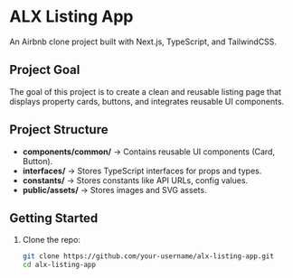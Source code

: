 # ALX Listing App

An Airbnb clone project built with Next.js, TypeScript, and TailwindCSS.

## Project Goal
The goal of this project is to create a clean and reusable listing page that displays property cards, buttons, and integrates reusable UI components.

## Project Structure
- **components/common/** → Contains reusable UI components (Card, Button).
- **interfaces/** → Stores TypeScript interfaces for props and types.
- **constants/** → Stores constants like API URLs, config values.
- **public/assets/** → Stores images and SVG assets.

## Getting Started
1. Clone the repo:
   ```bash
   git clone https://github.com/your-username/alx-listing-app.git
   cd alx-listing-app
